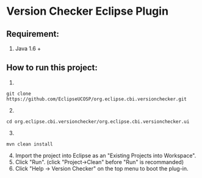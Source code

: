 Version Checker Eclipse Plugin
=======
Requirement:
------------------------
1. Java 1.6 +

How to run this project:
------------------------
1. 
```
git clone https://github.com/EclipseUCOSP/org.eclipse.cbi.versionchecker.git
```

2.
```
cd org.eclipse.cbi.versionchecker/org.eclipse.cbi.versionchecker.ui
```

3.
```
mvn clean install
```

4. Import the project into Eclipse as an "Existing Projects into Workspace".
5. Click "Run". (click "Project->Clean" before "Run" is recommanded)
6. Click "Help -> Version Checker" on the top menu to boot the plug-in.